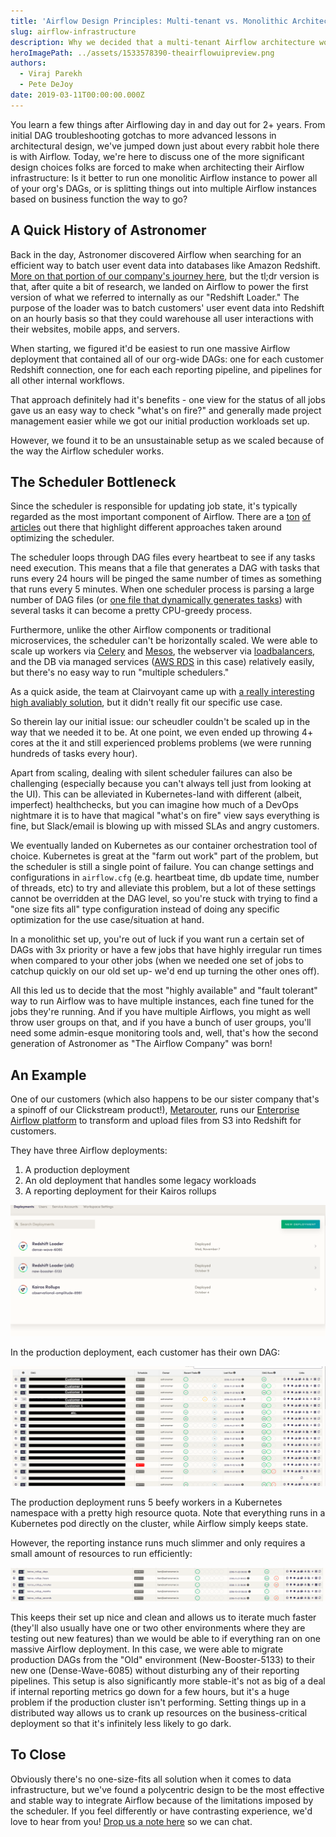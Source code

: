 ```yaml
---
title: 'Airflow Design Principles: Multi-tenant vs. Monolithic Architecture'
slug: airflow-infrastructure
description: Why we decided that a multi-tenant Airflow architecture would be the most efficient and reliable way to run our DAGs.
heroImagePath: ../assets/1533578390-theairflowuipreview.png
authors:
  - Viraj Parekh
  - Pete DeJoy
date: 2019-03-11T00:00:00.000Z
---
```


You learn a few things after Airflowing day in and day out for 2+ years. From initial DAG troubleshooting gotchas to more advanced lessons in architectural design, we've jumped down just about every rabbit hole there is with Airflow. Today, we're here to discuss one of the more significant design choices folks are forced to make when architecting their Airflow infrastructure: Is it better to run one monolitic Airflow instance to power all of your org's DAGs, or is splitting things out into multiple Airflow instances based on business function the way to go?

## A Quick History of Astronomer

Back in the day, Astronomer discovered Airflow when searching for an efficient way to batch user event data into databases like Amazon Redshift. [More on that portion of our company's journey here](https://www.astronomer.io/blog/astronomer-on-astronomer-internal-use-case/), but the tl;dr version is that, after quite a bit of research, we landed on Airflow to power the first version of what we referred to internally as our "Redshift Loader." The purpose of the loader was to batch customers' user event data into Redshift on an hourly basis so that they could warehouse all user interactions with their websites, mobile apps, and servers.

When starting, we figured it'd be easiest to run one massive Airflow deployment that contained all of our org-wide DAGs: one for each customer Redshift connection, one for each each reporting pipeline, and pipelines for all other internal workflows.

That approach definitely had it's benefits - one view for the status of all jobs gave us an easy way to check "what's on fire?"  and generally made project management easier while we got our initial production workloads set up.

However, we found it to be an unsustainable setup as we scaled because of the way the Airflow scheduler works. 

## The Scheduler Bottleneck

Since the scheduler is responsible for updating job state, it's typically regarded as the most important component of Airflow. There are a [ton](https://medium.com/snaptravel/airflow-part-2-lessons-learned-793fa3c0841e) [of](https://medium.com/@manuelmourato25/when-airflow-isnt-fast-enough-distributed-orchestration-of-multiple-small-workloads-with-celery-afb3daebe611) [articles](https://eng.lyft.com/running-apache-airflow-at-lyft-6e53bb8fccff) out there that highlight different approaches taken around optimizing the scheduler.

The scheduler loops through DAG files every heartbeat to see if any tasks need execution. This means that a file that generates a DAG with tasks  that runs every 24 hours will be pinged the same number of times as something that runs every 5 minutes. When one scheduler process is parsing a large number of DAG files (or [one file that dynamically generates tasks](https://www.astronomer.io/guides/dynamically-generating-dags/)) with several tasks it can become a pretty CPU-greedy process.

Furthermore, unlike the other Airflow components or traditional microservices, the scheduler can't be horizontally scaled. We were able to scale up workers via [Celery](http://www.celeryproject.org/) and [Mesos](http://mesos.apache.org/), the webserver via [loadbalancers](https://www.citrix.com/glossary/load-balancing.html), and the DB via managed services ([AWS RDS](https://aws.amazon.com/rds/) in this case) relatively easily, but there's no easy way to run "multiple schedulers." 

As a quick aside, the team at Clairvoyant came up with [a really interesting high avaliably solution](http://site.clairvoyantsoft.com/making-apache-airflow-highly-available/), but it didn't really fit our specific use case.

So therein lay our initial issue: our scheudler couldn't be scaled up in the way that we needed it to be. At one point, we even ended up throwing 4+ cores at the it and still experienced problems problems (we were running hundreds of tasks every hour).

Apart from scaling, dealing with silent scheduler failures can also be challenging (especially because you can't always tell just from looking at the UI). This can be alleviated in Kubernetes-land with different (albeit, imperfect) healthchecks, but you can imagine how much of a DevOps nightmare it is to have that magical "what's on fire" view says everything is fine, but Slack/email is blowing up with missed SLAs and angry customers.

We eventually landed on Kubernetes as our container orchestration tool of choice. Kubernetes is great at the "farm out work" part of the problem, but the scheduler is still a single point of failure. You can change settings and configurations in `airflow.cfg` (e.g. heartbeat time, db update time,  number of threads, etc) to try and alleviate this problem, but a lot of these settings cannot be overridden at the DAG level, so you're stuck with trying to find a "one size fits all"  type configuration instead of doing any specific optimization for the use case/situation at hand. 

In a monolithic set up, you're out of luck if you want run a certain set of DAGs with 3x priority or have a few jobs that have highly irregular run times when compared to your other jobs (when we needed one set of jobs to catchup quickly on our old set up- we'd end up turning the other ones off).

All this led us to decide that the most "highly available" and "fault tolerant" way to run Airflow was to have multiple instances, each fine tuned for the jobs they're running. And if you have multiple Airflows, you might as well throw user groups on that, and if you have a bunch of user groups, you'll need some admin-esque monitoring tools and, well, that's how the second generation of Astronomer as "The Airflow Company" was born! 

## An Example

One of our customers (which also happens to be our sister company that's a spinoff of our Clickstream product!), [Metarouter](https://metarouter.io), runs our [Enterprise Airflow platform](https://astronomer.io/enterprise) to transform and upload files from S3 into Redshift for customers.

They have three Airflow deployments:

1. A production deployment
2. An old deployment that handles some legacy workloads
3. A reporting deployment for their Kairos rollups

![dash](../assets/metarouter_dash.png)

In the production deployment, each customer has their own DAG:

![dash](../assets/metarouter_prod.png)

The production deployment runs 5 beefy workers in a Kubernetes namespace with a pretty high resource quota. Note that everything runs in a Kubernetes pod directly on the cluster, while Airflow simply keeps state.

However, the reporting instance runs much slimmer and only requires a small amount of resources to run efficiently:

![dash](../assets/metarouter_kairos.png)

This keeps their set up nice and clean and allows us to iterate much faster (they'll also usually have one or two other environments where they are testing out new features) than we would be able to if everything ran on one massive Airflow deployment. In this case, we were able to migrate production DAGs from the "Old" environment (New-Booster-5133) to their new one (Dense-Wave-6085) without disturbing any of their reporting pipelines. This setup is also significantly more stable-it's not as big of a deal if internal reporting metrics go down for a few hours, but it's a huge problem if the production cluster isn't performing. Setting things up in a distributed way allows us to crank up resources on the business-critical deployment so that it's infinitely less likely to go dark.

## To Close

Obviously there's no one-size-fits all solution when it comes to data infrastructure, but we've found a polycentric design to be the most effective and stable way to integrate Airflow because of the limitations imposed by the scheduler. If you feel differently or have contrasting experience, we'd love to hear from you! [Drop us a note here](https://astronomer.io/contact) so we can chat.
